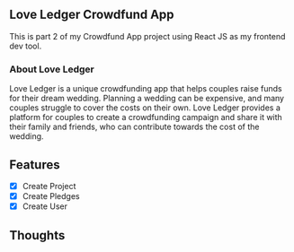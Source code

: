 ## Love Ledger Crowdfund App

This is part 2 of my Crowdfund App project using React JS as my frontend dev tool.

### About Love Ledger

Love Ledger is a unique crowdfunding app that helps couples raise funds for their dream wedding. Planning a wedding can be expensive, and many couples struggle to cover the costs on their own. Love Ledger provides a platform for couples to create a crowdfunding campaign and share it with their family and friends, who can contribute towards the cost of the wedding.

## Features

- [x] Create Project
- [x] Create Pledges
- [x] Create User

## Thoughts
